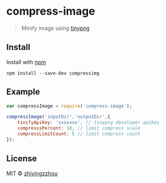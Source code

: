 # compress-image

> Minify image  using [tinypng](https://tinypng.com/)



## Install

Install with [npm](https://npmjs.org/package/compress-image)

```
npm install --save-dev compressimg
```


## Example

```js
var compressImage = require('compress-image');

compressImage('inputDir','outputDir',{
	tinifyApiKey: 'xxxxxxx', // tinypng developer apikey
	compresssPercent: 10, // limit compress scale
	compressLimitCount: 5 // limit compress count
});
```


## License

MIT © [zhiyingzzhou](https://github.com/zhiyingzzhou)
